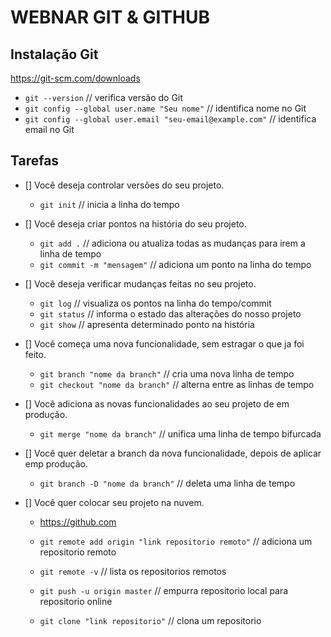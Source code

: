 # WEBNAR GIT & GITHUB

## Instalação Git

https://git-scm.com/downloads

- `git --version` // verifica versão do Git
- `git config --global user.name "Seu nome"` // identifica nome no Git
- `git config --global user.email "seu-email@example.com"` // identifica email no Git


## Tarefas

- [] Você deseja controlar versões do seu projeto.
    - `git init` // inicia a linha do tempo
    
- [] Você deseja criar pontos na história do seu projeto.
    - `git add .` // adiciona ou atualiza todas as mudanças para irem a linha de tempo
    - `git commit -m "mensagem"` // adiciona um ponto na linha do tempo

- [] Você deseja verificar mudanças feitas no seu projeto.
    - `git log` // visualiza os pontos na linha do tempo/commit
    - `git status` // informa o estado das alterações do nosso projeto
    - `git show` // apresenta determinado ponto na história
    
- [] Você começa uma nova funcionalidade, sem estragar o que ja foi feito.
    - `git branch "nome da branch"` // cria uma nova linha de tempo
    - `git checkout "nome da branch"` // alterna entre as linhas de tempo
    
- [] Você adiciona as novas funcionalidades ao seu projeto de em produção.
    - `git merge "nome da branch"` // unifica uma linha de tempo bifurcada
    
- [] Você quer deletar a branch da nova funcionalidade, depois de aplicar emp produção.
    - `git branch -D "nome da branch"` // deleta uma linha de tempo
    
- [] Você quer colocar seu projeto na nuvem.
    
    - https://github.com

    - `git remote add origin "link repositorio remoto"` // adiciona um repositorio remoto
    - `git remote -v` // lista os repositorios remotos
    - `git push -u origin master` // empurra repositorio local para repositorio online
    - `git clone "link repositorio"` // clona um repositorio